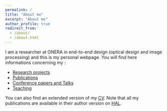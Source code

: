 ```yaml
---
permalink: /
title: "About me"
excerpt: "About me"
author_profile: true
redirect_from: 
  - /about/
  - /about.html
---
```


I am a researcher at ONERA in end-to-end design (optical design and image processing) and this is my personal webpage. You will find here informations concerning my :
* [Research projects](https://afontbonne.github.io/researchprojects/)
* [Publications](https://afontbonne.github.io/publications/) 
* [Conference papers and Talks](https://afontbonne.github.io/talks/) 
* [Teaching](https://afontbonne.github.io/teaching/) 

You can also find an extended version of my [CV](https://afontbonne.github.io/cv/). 
Note that all my publications are available in their author version on [HAL](https://cv.archives-ouvertes.fr/alice-fontbonne?langChosen=en).
